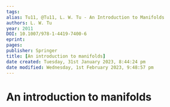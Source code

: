 ```yaml
---
tags: 
alias: Tu11, @Tu11, L. W. Tu - An Introduction to Manifolds
authors: L. W. Tu
year: 2011
DOI: 10.1007/978-1-4419-7400-6
eprint: 
pages: 
publisher: Springer
title: [An introduction to manifolds]
date created: Tuesday, 31st January 2023, 8:44:24 pm
date modified: Wednesday, 1st February 2023, 9:48:57 pm
---
```


# An introduction to manifolds


